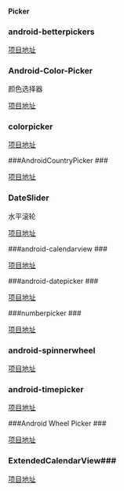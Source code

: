 #### Picker 

### android-betterpickers ###
    
[项目地址](https://github.com/derekbrameyer/android-betterpickers)

### Android-Color-Picker ###

颜色选择器

[项目地址](https://github.com/chiralcode/Android-Color-Picker)

### colorpicker ###

[项目地址](https://github.com/flavienlaurent/colorpicker) 

###AndroidCountryPicker  ###

[项目地址](https://github.com/roomorama/AndroidCountryPicker)

### DateSlider ###

水平滚轮

[项目地址](https://github.com/bendemboski/DateSlider)

###android-calendarview  ###

[项目地址](https://github.com/SimonVT/android-calendarview)

###android-datepicker  ###

[项目地址](https://github.com/SimonVT/android-datepicker)

###numberpicker  ###

[项目地址](https://github.com/SimonVT/android-numberpicker)

### android-spinnerwheel ###

[项目地址](https://github.com/ai212983/android-spinnerwheel)

### android-timepicker ###

[项目地址](https://github.com/SimonVT/android-timepicker)

###Android Wheel Picker  ###

[项目地址](https://github.com/maarek/android-wheel)

###  ExtendedCalendarView###

[项目地址](https://github.com/tyczj/ExtendedCalendarView)

